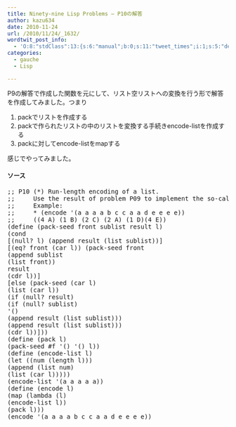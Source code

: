 ```yaml
---
title: Ninety-nine Lisp Problems – P10の解答
author: kazu634
date: 2010-11-24
url: /2010/11/24/_1632/
wordtwit_post_info:
  - 'O:8:"stdClass":13:{s:6:"manual";b:0;s:11:"tweet_times";i:1;s:5:"delay";i:0;s:7:"enabled";i:1;s:10:"separation";s:2:"60";s:7:"version";s:3:"3.7";s:14:"tweet_template";b:0;s:6:"status";i:2;s:6:"result";a:0:{}s:13:"tweet_counter";i:2;s:13:"tweet_log_ids";a:1:{i:0;i:5389;}s:9:"hash_tags";a:0:{}s:8:"accounts";a:1:{i:0;s:7:"kazu634";}}'
categories:
  - gauche
  - Lisp

---
```

<div class="section">
<p>
    P9の解答で作成した関数を元にして、リスト空リストへの変換を行う形で解答を作成してみました。つまり
</p>
  
<ol>
<li>
      packでリストを作成する
</li>
<li>
      packで作られたリストの中のリストを変換する手続きencode-listを作成する
</li>
<li>
      packに対してencode-listをmapする
</li>
</ol>
  
<p>
    感じでやってみました。
</p>
  
<h4>
    ソース
</h4>
  
<pre class="syntax-highlight">
<span class="synComment">;; P10 (*) Run-length encoding of a list.</span>
<span class="synComment">;;     Use the result of problem P09 to implement the so-called run-length encoding data compression method. Consecutive duplicates of elements are encoded as lists (N E) where N is the number of duplicates of the element E.</span>
<span class="synComment">;;     Example:</span>
<span class="synComment">;;     * (encode '(a a a a b c c a a d e e e e))</span>
<span class="synComment">;;     ((4 A) (1 B) (2 C) (2 A) (1 D)(4 E))</span>
<span class="synSpecial">(</span>define <span class="synSpecial">(</span>pack-seed front sublist result l<span class="synSpecial">)</span>
<span class="synSpecial">(</span><span class="synStatement">cond</span>
[<span class="synSpecial">(</span><span class="synStatement">null</span>? l<span class="synSpecial">)</span> <span class="synSpecial">(</span><span class="synStatement">append</span> result <span class="synSpecial">(</span><span class="synStatement">list</span> sublist<span class="synSpecial">))</span>]
[<span class="synSpecial">(</span><span class="synStatement">eq</span>? front <span class="synSpecial">(</span><span class="synStatement">car</span> l<span class="synSpecial">))</span> <span class="synSpecial">(</span>pack-seed front
<span class="synSpecial">(</span><span class="synStatement">append</span> sublist
<span class="synSpecial">(</span><span class="synStatement">list</span> front<span class="synSpecial">))</span>
result
<span class="synSpecial">(</span><span class="synStatement">cdr</span> l<span class="synSpecial">))</span>]
[else <span class="synSpecial">(</span>pack-seed <span class="synSpecial">(</span><span class="synStatement">car</span> l<span class="synSpecial">)</span>
<span class="synSpecial">(</span><span class="synStatement">list</span> <span class="synSpecial">(</span><span class="synStatement">car</span> l<span class="synSpecial">))</span>
<span class="synSpecial">(</span><span class="synStatement">if</span> <span class="synSpecial">(</span><span class="synStatement">null</span>? result<span class="synSpecial">)</span>
<span class="synSpecial">(</span><span class="synStatement">if</span> <span class="synSpecial">(</span><span class="synStatement">null</span>? sublist<span class="synSpecial">)</span>
<span class="synSpecial">'()</span>
<span class="synSpecial">(</span><span class="synStatement">append</span> result <span class="synSpecial">(</span><span class="synStatement">list</span> sublist<span class="synSpecial">)))</span>
<span class="synSpecial">(</span><span class="synStatement">append</span> result <span class="synSpecial">(</span><span class="synStatement">list</span> sublist<span class="synSpecial">)))</span>
<span class="synSpecial">(</span><span class="synStatement">cdr</span> l<span class="synSpecial">))</span>]<span class="synSpecial">))</span>
<span class="synSpecial">(</span>define <span class="synSpecial">(</span>pack l<span class="synSpecial">)</span>
<span class="synSpecial">(</span>pack-seed #f <span class="synSpecial">'()</span> <span class="synSpecial">'()</span> l<span class="synSpecial">))</span>
<span class="synSpecial">(</span>define <span class="synSpecial">(</span>encode-list l<span class="synSpecial">)</span>
<span class="synSpecial">(</span><span class="synStatement">let</span> <span class="synSpecial">((</span>num <span class="synSpecial">(</span><span class="synStatement">length</span> l<span class="synSpecial">)))</span>
<span class="synSpecial">(</span><span class="synStatement">append</span> <span class="synSpecial">(</span><span class="synStatement">list</span> num<span class="synSpecial">)</span>
<span class="synSpecial">(</span><span class="synStatement">list</span> <span class="synSpecial">(</span><span class="synStatement">car</span> l<span class="synSpecial">)))))</span>
<span class="synSpecial">(</span>encode-list <span class="synSpecial">'(</span>a a a a a<span class="synSpecial">))</span>
<span class="synSpecial">(</span>define <span class="synSpecial">(</span>encode l<span class="synSpecial">)</span>
<span class="synSpecial">(</span><span class="synStatement">map</span> <span class="synSpecial">(</span><span class="synStatement">lambda</span> <span class="synSpecial">(</span>l<span class="synSpecial">)</span>
<span class="synSpecial">(</span>encode-list l<span class="synSpecial">))</span>
<span class="synSpecial">(</span>pack l<span class="synSpecial">)))</span>
<span class="synSpecial">(</span>encode <span class="synSpecial">'(</span>a a a a b c c a a d e e e e<span class="synSpecial">))</span>
</pre>
</div>
